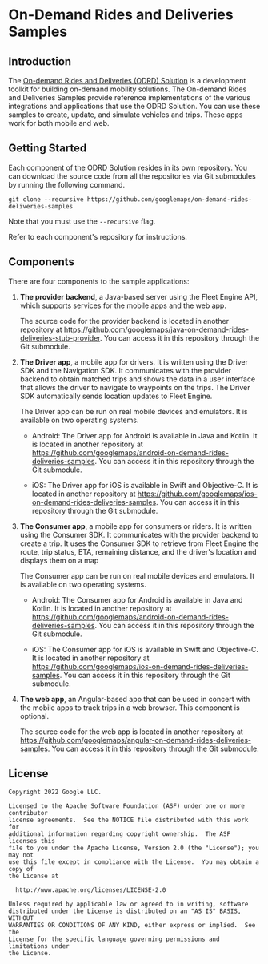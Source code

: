 # On-Demand Rides and Deliveries Samples

## Introduction

The [On-demand Rides and Deliveries (ODRD) Solution](https://developers.google.com/maps/documentation/transportation-logistics/on-demand-rides-deliveries-solution)
is a development toolkit for building on-demand mobility solutions. The
On-demand Rides and Deliveries Samples provide reference implementations of the
various integrations and applications that use the ODRD Solution. You can use
these samples to create, update, and simulate vehicles and trips. These apps
work for both mobile and web.

## Getting Started

Each component of the ODRD Solution resides in its own repository. You can
download the source code from all the repositories via Git submodules by running
the following command.

```
git clone --recursive https://github.com/googlemaps/on-demand-rides-deliveries-samples
```

Note that you must use the `--recursive` flag.

Refer to each component's repository for instructions.

## Components

There are four components to the sample applications:

1.  **The provider backend**, a Java-based server using the Fleet Engine API,
    which supports services for the mobile apps and the web app.

    The source code for the provider backend is located in another repository at
    https://github.com/googlemaps/java-on-demand-rides-deliveries-stub-provider.
    You can access it in this repository through the Git submodule.

2.  **The Driver app**, a mobile app for drivers. It is written using the Driver
    SDK and the Navigation SDK. It communicates with the provider backend to
    obtain matched trips and shows the data in a user interface that allows the
    driver to navigate to waypoints on the trips. The Driver SDK automatically
    sends location updates to Fleet Engine.

    The Driver app can be run on real mobile devices and emulators.
    It is available on two operating systems.

    -   Android: The Driver app for Android is available in Java and Kotlin.
        It is located in another repository at
        https://github.com/googlemaps/android-on-demand-rides-deliveries-samples.
        You can access it in this repository through the Git submodule.

    -   iOS: The Driver app for iOS is available in Swift and Objective-C.
        It is located in another repository at
        https://github.com/googlemaps/ios-on-demand-rides-deliveries-samples.
        You can access it in this repository through the Git submodule.

3.  **The Consumer app**, a mobile app for consumers or riders. It is written
    using the Consumer SDK. It communicates with the provider backend to create
    a trip. It uses the Consumer SDK to retrieve from Fleet Engine the route,
    trip status, ETA, remaining distance, and the driver's location and displays
    them on a map

    The Consumer app can be run on real mobile devices and emulators. It is
    available on two operating systems.

    -   Android: The Consumer app for Android is available in Java and Kotlin.
        It is located in another repository at
        https://github.com/googlemaps/android-on-demand-rides-deliveries-samples.
        You can access it in this repository through the Git submodule.

    -   iOS: The Consumer app for iOS is available in Swift and Objective-C.
        It is located in another repository at
        https://github.com/googlemaps/ios-on-demand-rides-deliveries-samples.
        You can access it in this repository through the Git submodule.

4.  **The web app**, an Angular-based app that can be used in concert with the
    mobile apps to track trips in a web browser. This component is optional.

    The source code for the web app is located in another repository at
    https://github.com/googlemaps/angular-on-demand-rides-deliveries-samples.
    You can access it in this repository through the Git submodule.

## License

```
Copyright 2022 Google LLC.

Licensed to the Apache Software Foundation (ASF) under one or more contributor
license agreements.  See the NOTICE file distributed with this work for
additional information regarding copyright ownership.  The ASF licenses this
file to you under the Apache License, Version 2.0 (the "License"); you may not
use this file except in compliance with the License.  You may obtain a copy of
the License at

  http://www.apache.org/licenses/LICENSE-2.0

Unless required by applicable law or agreed to in writing, software
distributed under the License is distributed on an "AS IS" BASIS, WITHOUT
WARRANTIES OR CONDITIONS OF ANY KIND, either express or implied.  See the
License for the specific language governing permissions and limitations under
the License.
```
